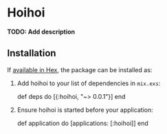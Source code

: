 # Hoihoi

**TODO: Add description**

## Installation

If [available in Hex](https://hex.pm/docs/publish), the package can be installed as:

  1. Add hoihoi to your list of dependencies in `mix.exs`:

        def deps do
          [{:hoihoi, "~> 0.0.1"}]
        end

  2. Ensure hoihoi is started before your application:

        def application do
          [applications: [:hoihoi]]
        end
